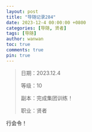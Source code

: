 ```yaml
---
layout: post
title: "导随记录284"
date: 2023-12-4 00:00:00 +0800
categories: [导随, 贤者]
tags: [导随]
author: wanwan
toc: true
comments: true
pin: true
---
```

> 日期：2023.12.4
>
> 等级：10
>
> 副本：完成集团训练！
>
> 职业：贤者

行会令！